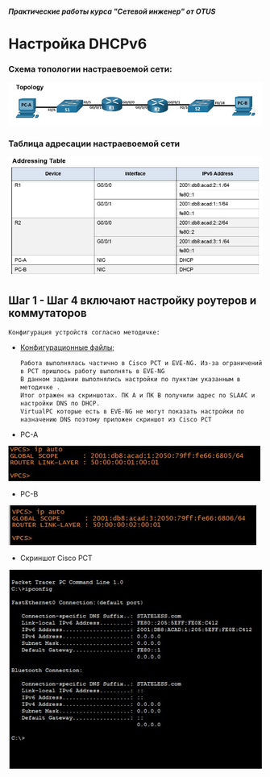 ##### Практические работы курса "Сетевой инженер" от OTUS
#  Настройка DHCPv6
###  Схема топологии настраевоемой сети:
![](Topology_6.png)
###  Таблица адресации настраевоемой сети
![](address_table_6.png)

## Шаг 1 - Шаг 4 включают настройку роутеров и коммутаторов 
    Конфигурация устройств согласно методичке:
- [Конфигурационные файлы;](config/)

      Работа выполнялась частично в Cisco PCT и EVE-NG. Из-за ограничений в PCT пришлось работу выполнять в EVE-NG
      В данном задании выполнялись настройки по пунктам указанным в методичке .
      Итог отражен на скриншотах. ПК A и ПК B получили адрес по SLAAC и настройки DNS по DHCP. 
      VirtualPC которые есть в EVE-NG не могут показать настройки по назначению DNS поэтому приложен скриншот из Cisco PCT

* PC-A

![](PC_A.png)

* PC-B

![](PC_B.png)

* Скриншот Cisco PCT

![](CPT_A.png)


